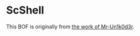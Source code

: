 # ScShell

This BOF is originally from [the work of Mr-Un1k0d3r](https://github.com/Mr-Un1k0d3r/SCShell).
